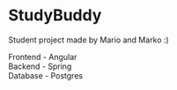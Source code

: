 # StudyBuddy

Student project made by Mario and Marko :)

Frontend  - Angular<br>
Backend   - Spring<br>
Database  - Postgres<br>
